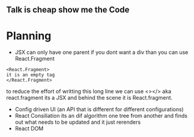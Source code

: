 ## Talk is cheap show me the Code

# Planning

- JSX can only have one parent if you dont want a div than you can use React.Fragment

```
<React.Fragment>
it is an empty tag
</React.Fragment>
```
to reduce the effort of writting this long line we can use <></> aka react.fragment its a JSX and behind the scene it is React.fragment. 
- Config driven UI (an API that is different for different configurations)
- React Consiliation its an dif algorithm one tree from another and finds out what needs to be updated and it just rerenders 
- React DOM 
